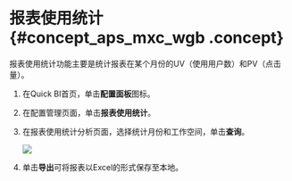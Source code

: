 # 报表使用统计 {#concept_aps_mxc_wgb .concept}

报表使用统计功能主要是统计报表在某个月份的UV（使用用户数）和PV（点击量）。

1.  在Quick BI首页，单击**配置面板**图标。
2.  在配置管理页面，单击**报表使用统计**。
3.  在报表使用统计分析页面，选择统计月份和工作空间，单击**查询**。

    ![](http://static-aliyun-doc.oss-cn-hangzhou.aliyuncs.com/assets/img/129610/155478137839299_zh-CN.png)

4.  单击**导出**可将报表以Excel的形式保存至本地。

